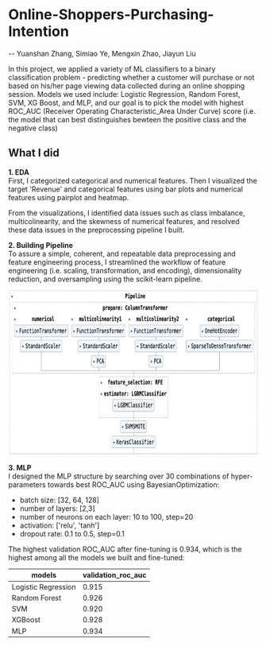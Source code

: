 # Online-Shoppers-Purchasing-Intention
-- Yuanshan Zhang, Simiao Ye, Mengxin Zhao, Jiayun Liu

In this project, we applied a variety of ML classifiers to a binary classification problem - predicting whether a customer will purchase or not based on his/her page viewing data collected during an online shopping session. Models we used include: Logistic Regression, Random Forest, SVM, XG Boost, and MLP, and our goal is to pick the model with highest ROC_AUC (Receiver Operating Characteristic_Area Under Curve) score (i.e. the model that can best distinguishes bewteen the positive class and the negative class)

## What I did
**1. EDA**\
First, I categorized categorical and numerical features. Then I visualized the target 'Revenue' and categorical features using bar plots and numerical features using pairplot and heatmap.

From the visualizations, I identified data issues such as class imbalance, multicolinearity, and the skewness of numerical features, and resolved these data issues in the preprocessing pipeline I built.

**2. Building Pipeline**\
To assure a simple, coherent, and repeatable data preprocessing and feature engineering process, I streamlined the workflow of feature engineering (i.e. scaling, transformation, and encoding), dimensionality reduction, and oversampling using the scikit-learn pipeline. 

<img src="images/sklearn_pipeline.png" alt="示例图片" width="755" height="332">

**3. MLP**\
I designed the MLP structure by searching over 30 combinations of hyper-parameters towards best ROC_AUC using BayesianOptimization:

- batch size: [32, 64, 128]
- number of layers: [2,3]
- number of neurons on each layer: 10 to 100, step=20
- activation: ['relu', 'tanh']
- dropout rate: 0.1 to 0.5, step=0.1

The highest validation ROC_AUC after fine-tuning is 0.934, which is the highest among all the models we built and fine-tuned:

| models | validation_roc_auc |
|-------|-------|
| Logistic Regression | 0.915 |
| Random Forest | 0.926 |
| SVM | 0.920 |
| XGBoost | 0.928 |
| MLP | 0.934 |
